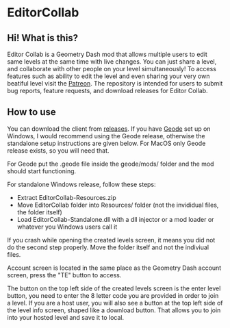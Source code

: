 # EditorCollab

## Hi! What is this?

Editor Collab is a Geometry Dash mod that allows multiple users to edit same levels at the same time with live changes. You can just share a level, and collaborate with other people on your level simultaneously! To access features such as ability to edit the level and even sharing your very own beatiful level visit the [Patreon](https://www.patreon.com/alk1m123). The repository is intended for users to submit bug reports, feature requests, and download releases for Editor Collab. 

## How to use

You can download the client from [releases](https://github.com/altalk23/EditorCollab/releases/latest). If you have [Geode](https://github.com/geode-sdk/geode) set up on Windows, I would recommend using the Geode release, otherwise the standalone setup instructions are given below. For MacOS only Geode release exists, so you will need that.  

For Geode put the .geode file inside the geode/mods/ folder and the mod should start functioning.

For standalone Windows release, follow these steps:
- Extract EditorCollab-Resources.zip
- Move EditorCollab folder into Resources/ folder (not the invididual files, the folder itself)
- Load EditorCollab-Standalone.dll with a dll injector or a mod loader or whatever you Windows users call it 

If you crash while opening the created levels screen, it means you did not do the second step properly. Move the folder itself and not the indiviual files.

Account screen is located in the same place as the Geometry Dash account screen, press the "TE" button to access. 

The button on the top left side of the created levels screen is the enter level button, you need to enter the 8 letter code you are provided in order to join a level. If you are a host user, you will also see a button at the top left side of the level info screen, shaped like a download button. That allows you to join into your hosted level and save it to local.
